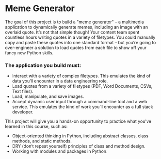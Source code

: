 # Meme Generator

The goal of this project is to build a "meme generator" – a multimedia application to dynamically generate memes, including an image with an overlaid quote. It’s not that simple though! Your content team spent countless hours writing quotes in a variety of filetypes. You could manually copy and paste these quotes into one standard format – but you’re going to over-engineer a solution to load quotes from each file to show off your fancy new Python skills.

### The application you build must:

- Interact with a variety of complex filetypes. This emulates the kind of data you’ll encounter in a data engineering role.
- Load quotes from a variety of filetypes (PDF, Word Documents, CSVs, Text files).
- Load, manipulate, and save images.
- Accept dynamic user input through a command-line tool and a web service. This emulates the kind of work you’ll encounter as a full stack developer.

This project will give you a hands-on opportunity to practice what you've learned in this course, such as:

- Object-oriented thinking in Python, including abstract classes, class methods, and static methods.
- DRY (don’t repeat yourself) principles of class and method design.
- Working with modules and packages in Python.